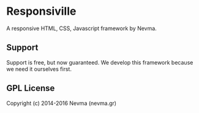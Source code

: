 Responsiville
=============

A responsive HTML, CSS, Javascript framework by Nevma.

Support
--------

Support is free, but now guaranteed. We develop this framework because we need
it ourselves first.

GPL License
-----------

Copyright (c) 2014-2016 Nevma (nevma.gr)